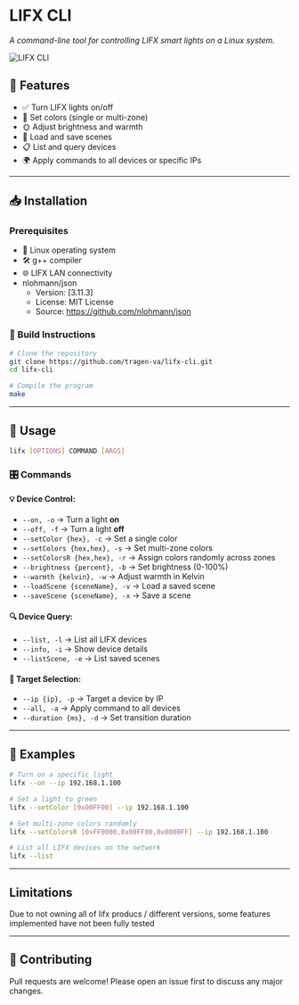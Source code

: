 # LIFX CLI

*A command-line tool for controlling LIFX smart lights on a Linux system.*

![LIFX CLI](https://yourimageurl.com/banner.png)

## 🚀 Features

- ✅ Turn LIFX lights on/off
- 🎨 Set colors (single or multi-zone)
- 🌞 Adjust brightness and warmth
- 💾 Load and save scenes
- 📋 List and query devices
- 🌍 Apply commands to all devices or specific IPs

---

## 📥 Installation

### Prerequisites
- 🐧 Linux operating system
- 🛠 g++ compiler
- 🌐 LIFX LAN connectivity
- nlohmann/json
    * Version: [3.11.3]
    * License: MIT License
    * Source: https://github.com/nlohmann/json

### 🔧 Build Instructions
```sh
# Clone the repository
git clone https://github.com/tragen-va/lifx-cli.git
cd lifx-cli

# Compile the program
make
```

---

## 📌 Usage

```sh
lifx [OPTIONS] COMMAND [ARGS]
```

### 🎛 Commands

#### 💡 Device Control:
- `--on, -o`  → Turn a light **on**
- `--off, -f` → Turn a light **off**
- `--setColor {hex}, -c` → Set a single color
- `--setColors {hex,hex}, -s` → Set multi-zone colors
- `--setColorsR {hex,hex}, -r` → Assign colors randomly across zones
- `--brightness {percent}, -b` → Set brightness (0-100%)
- `--warmth {kelvin}, -w` → Adjust warmth in Kelvin
- `--loadScene {sceneName}, -v` → Load a saved scene
- `--saveScene {sceneName}, -x` → Save a scene

#### 🔍 Device Query:
- `--list, -l` → List all LIFX devices
- `--info, -i` → Show device details
- `--listScene, -e` → List saved scenes

#### 🎯 Target Selection:
- `--ip {ip}, -p` → Target a device by IP
- `--all, -a` → Apply command to all devices
- `--duration {ms}, -d` → Set transition duration

---

## 📝 Examples

```sh
# Turn on a specific light
lifx --on --ip 192.168.1.100

# Set a light to green
lifx --setColor [0x00FF00] --ip 192.168.1.100

# Set multi-zone colors randomly
lifx --setColorsR [0xFF0000,0x00FF00,0x0000FF] --ip 192.168.1.100

# List all LIFX devices on the network
lifx --list
```

---

## Limitations
Due to not owning all of lifx producs / different versions, some features implemented have not been fully tested

---

## 🤝 Contributing
Pull requests are welcome! Please open an issue first to discuss any major changes.




















